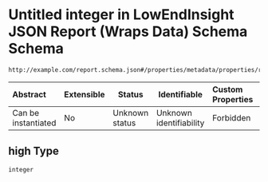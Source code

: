 # Untitled integer in LowEndInsight JSON Report (Wraps Data) Schema Schema

```txt
http://example.com/report.schema.json#/properties/metadata/properties/risk_counts/properties/high
```




| Abstract            | Extensible | Status         | Identifiable            | Custom Properties | Additional Properties | Access Restrictions | Defined In                                                                     |
| :------------------ | ---------- | -------------- | ----------------------- | :---------------- | --------------------- | ------------------- | ------------------------------------------------------------------------------ |
| Can be instantiated | No         | Unknown status | Unknown identifiability | Forbidden         | Allowed               | none                | [report.schema.json\*](../../out/v1/report.schema.json "open original schema") |

## high Type

`integer`

